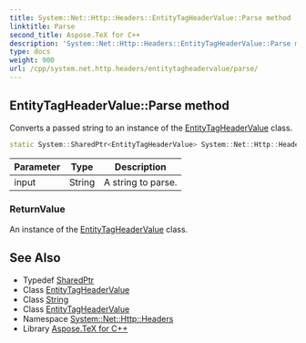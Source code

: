 ```yaml
---
title: System::Net::Http::Headers::EntityTagHeaderValue::Parse method
linktitle: Parse
second_title: Aspose.TeX for C++
description: 'System::Net::Http::Headers::EntityTagHeaderValue::Parse method. Converts a passed string to an instance of the EntityTagHeaderValue class in C++.'
type: docs
weight: 900
url: /cpp/system.net.http.headers/entitytagheadervalue/parse/
---
```

## EntityTagHeaderValue::Parse method


Converts a passed string to an instance of the [EntityTagHeaderValue](../) class.

```cpp
static System::SharedPtr<EntityTagHeaderValue> System::Net::Http::Headers::EntityTagHeaderValue::Parse(String input)
```


| Parameter | Type | Description |
| --- | --- | --- |
| input | String | A string to parse. |

### ReturnValue

An instance of the [EntityTagHeaderValue](../) class.

## See Also

* Typedef [SharedPtr](../../../system/sharedptr/)
* Class [EntityTagHeaderValue](../)
* Class [String](../../../system/string/)
* Class [EntityTagHeaderValue](../)
* Namespace [System::Net::Http::Headers](../../)
* Library [Aspose.TeX for C++](../../../)
